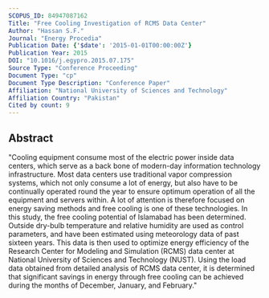 ```yaml
---
SCOPUS_ID: 84947087162
Title: "Free Cooling Investigation of RCMS Data Center"
Author: "Hassan S.F."
Journal: "Energy Procedia"
Publication Date: {'$date': '2015-01-01T00:00:00Z'}
Publication Year: 2015
DOI: "10.1016/j.egypro.2015.07.175"
Source Type: "Conference Proceeding"
Document Type: "cp"
Document Type Description: "Conference Paper"
Affiliation: "National University of Sciences and Technology"
Affiliation Country: "Pakistan"
Cited by count: 9
---
```


## Abstract
"Cooling equipment consume most of the electric power inside data centers, which serve as a back bone of modern-day information technology infrastructure. Most data centers use traditional vapor compression systems, which not only consume a lot of energy, but also have to be continually operated round the year to ensure optimum operation of all the equipment and servers within. A lot of attention is therefore focused on energy saving methods and free cooling is one of these technologies. In this study, the free cooling potential of Islamabad has been determined. Outside dry-bulb temperature and relative humidity are used as control parameters, and have been estimated using meteorology data of past sixteen years. This data is then used to optimize energy efficiency of the Research Center for Modeling and Simulation (RCMS) data center at National University of Sciences and Technology (NUST). Using the load data obtained from detailed analysis of RCMS data center, it is determined that significant savings in energy through free cooling can be achieved during the months of December, January, and February."
